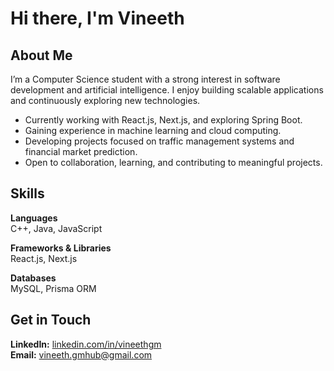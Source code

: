 # Hi there, I'm Vineeth

## About Me
I’m a Computer Science student with a strong interest in software development and artificial intelligence. I enjoy building scalable applications and continuously exploring new technologies.

- Currently working with React.js, Next.js, and exploring Spring Boot.
- Gaining experience in machine learning and cloud computing.
- Developing projects focused on traffic management systems and financial market prediction.
- Open to collaboration, learning, and contributing to meaningful projects.

## Skills

**Languages**  
C++, Java, JavaScript

**Frameworks & Libraries**  
React.js, Next.js

**Databases**  
MySQL, Prisma ORM

## Get in Touch

**LinkedIn:** [linkedin.com/in/vineethgm](https://www.linkedin.com/in/vineethgm)  
**Email:** vineeth.gmhub@gmail.com
